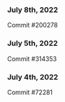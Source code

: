 ### July 8th, 2022

Commit #200278

### July 5th, 2022

Commit #314353


### July 4th, 2022

Commit #72281

